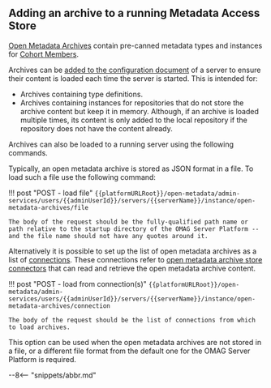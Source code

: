 <!-- SPDX-License-Identifier: CC-BY-4.0 -->
<!-- Copyright Contributors to the Egeria project. -->


## Adding an archive to a running Metadata Access Store

[Open Metadata Archives](./concepts/open-metadata-archive) contain pre-canned metadata types and instances for [Cohort Members](./concepts/cohort-member.md).

Archives can be [added to the configuration document](./concepts/open-metadata-archive/#configure-metadata-to-load-on-startup) of a server to ensure their content is loaded each time the server is started.  This is intended for:

- Archives containing type definitions.
- Archives containing instances for repositories that do not store the archive content but keep it in memory.
Although, if an archive is loaded multiple times, its content is only added to the local repository
if the repository does not have the content already.

Archives can also be loaded to a running server using the following commands.

Typically, an open metadata archive is stored as JSON format in a file. To load such a file use the following command:

!!! post "POST - load file"
    ```
    {{platformURLRoot}}/open-metadata/admin-services/users/{{adminUserId}}/servers/{{serverName}}/instance/open-metadata-archives/file
    ```

    The body of the request should be the fully-qualified path name or path relative to the startup directory of the OMAG Server Platform -- and the file name should not have any quotes around it.

Alternatively it is possible to set up the list of open metadata archives as a list of [connections](./concepts/connection). These connections refer to [open metadata archive store connectors](./concepts/open-metadata-archive-store-connector) that can read and retrieve the open metadata archive content.

!!! post "POST - load from connection(s)"
    ```
    {{platformURLRoot}}/open-metadata/admin-services/users/{{adminUserId}}/servers/{{serverName}}/instance/open-metadata-archives/connection
    ```

    The body of the request should be the list of connections from which to load archives.

This option can be used when the open metadata archives are not stored in a file, or a different file format from the default one for the OMAG Server Platform is required.


--8<-- "snippets/abbr.md"